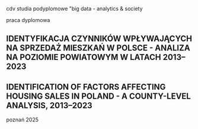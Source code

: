 cdv
studia podyplomowe "big data - analytics & society

praca dyplomowa

## **IDENTYFIKACJA CZYNNIKÓW WPŁYWAJĄCYCH NA SPRZEDAŻ MIESZKAŃ W POLSCE** - ANALIZA NA POZIOMIE POWIATOWYM W LATACH 2013–2023

## **IDENTIFICATION OF FACTORS AFFECTING HOUSING SALES IN POLAND** - A COUNTY-LEVEL ANALYSIS, 2013–2023

poznań 2025
